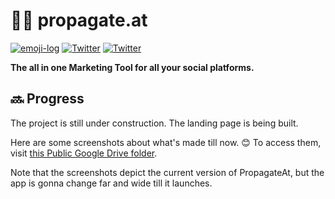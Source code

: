 # 🏄‍♂️ propagate.at

[![emoji-log](https://cdn.jsdelivr.net/gh/ahmadawais/stuff@ca978741836412b5e33ce8561f5f95c933177067/emoji-log/flat.svg)](https://github.com/KumarAbhirup/Emoji-Log/)
[![Twitter](https://img.shields.io/twitter/follow/kumar_abhirup.svg?style=social&label=@kumar_abhirup)](https://twitter.com/kumar_abhirup/)
[![Twitter](https://img.shields.io/twitter/follow/yashguptaz.svg?style=social&label=@yashguptaz)](https://twitter.com/yashguptaz/)

**The all in one Marketing Tool for all your social platforms.**

## 🔜 Progress

The project is still under construction. The landing page is being built.

Here are some screenshots about what's made till now. 😊 To access them, visit [this Public Google Drive folder](https://drive.google.com/drive/folders/1sYoFyVa-L_DLaw4a41tLg2dbW_EZX7NQ?usp=sharing).

Note that the screenshots depict the current version of PropagateAt, but the app is gonna change far and wide till it launches.
